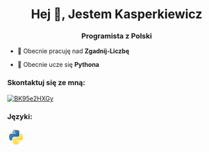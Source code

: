 <h1 align="center">Hej 👋, Jestem Kasperkiewicz</h1>
<h3 align="center">Programista z Polski</h3>

- 🔭 Obecnie pracuję nad **Zgadnij-Liczbę**

- 🌱 Obecnie ucze się **Pythona**

<h3 align="left">Skontaktuj się ze mną:</h3>
<p align="left">
<a href="https://discord.gg/BK95e2HXGy" target="blank"><img align="center" src="https://raw.githubusercontent.com/rahuldkjain/github-profile-readme-generator/master/src/images/icons/Social/discord.svg" alt="BK95e2HXGy" height="30" width="40" /></a>
</p>

<h3 align="left">Języki:</h3>
<p align="left"> <a href="https://www.python.org" target="_blank" rel="noreferrer"> <img src="https://raw.githubusercontent.com/devicons/devicon/master/icons/python/python-original.svg" alt="python" width="40" height="40"/> </a> </p>
